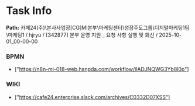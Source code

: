 # Task Info

**Path:** 카페24(주)\본사사업장\[CG]MI본부\마케팅센터\성장주도그룹\디지털마케팅1팀\마케팅1 / hjryu / [342877] 본부 운영 지원 _ 요청 사항 실행 및 회신 / 2025-10-01_00-00-00

### BPMN
- ["https://n8n-mi-018-web.hanpda.com/workflow/ilADJNQWG3Yb8l0p"]

### WIKI
- ["https://cafe24.enterprise.slack.com/archives/C0332D07XSS"]

